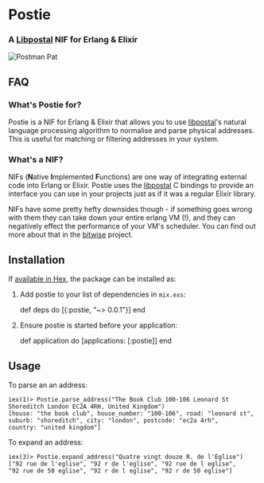 # Postie

### A [Libpostal](https://github.com/openvenues/libpostal) NIF for Erlang & Elixir

![Postman Pat](http://i.imgur.com/0P0Fe1F.gif)

## FAQ

### What's Postie for?

Postie is a NIF for Erlang & Elixir that allows you to use [libpostal](https://github.com/openvenues/libpostal)'s natural language processing algorithm to normalise and parse physical addresses. This is useful for matching or filtering addresses in your system.

### What's a NIF?

NIFs (**N**ative **I**mplemented **F**unctions) are one way of integrating external code into Erlang or Elixir. Postie uses the [libpostal](https://github.com/openvenues/libpostal) C bindings to provide an interface you can use in your projects just as if it was a regular Elixir library.

NIFs have some pretty hefty downsides though - if something goes wrong with them they can take down your entire erlang VM (!), and they can negatively effect the performance of your VM's scheduler. You can find out more about that in the [bitwise](https://github.com/vinoski/bitwise) project.

## Installation

If [available in Hex](https://hex.pm/docs/publish), the package can be installed as:

  1. Add postie to your list of dependencies in `mix.exs`:

        def deps do
          [{:postie, "~> 0.0.1"}]
        end

  2. Ensure postie is started before your application:

        def application do
          [applications: [:postie]]
        end

## Usage

To parse an an address:

    iex(1)> Postie.parse_address("The Book Club 100-106 Leonard St Shoreditch London EC2A 4RH, United Kingdom")
    [house: "the book club", house_number: "100-106", road: "leonard st",
    suburb: "shoreditch", city: "london", postcode: "ec2a 4rh",
    country: "united kingdom"]
    
To expand an address:

    iex(3)> Postie.expand_address("Quatre vingt douze R. de l'Église")
    ["92 rue de l'eglise", "92 r de l'eglise", "92 rue de l eglise",
    "92 rue de 50 eglise", "92 r de l eglise", "92 r de 50 eglise"]
